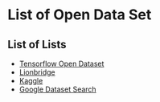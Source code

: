 # List of Open Data Set


## List of Lists
- [Tensorflow Open Dataset](https://www.tensorflow.org/datasets/catalog/overview)
- [Lionbridge](https://lionbridge.ai/datasets/)
- [Kaggle](https://www.kaggle.com/datasets)
- [Google Dataset Search](https://datasetsearch.research.google.com/)